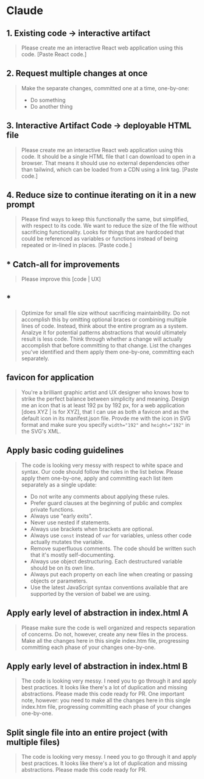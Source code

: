 # Claude

## 1. Existing code -> interactive artifact
> Please create me an interactive React web application using this code. [Paste React code.]

## 2. Request multiple changes at once
> Make the separate changes, committed one at a time, one-by-one:
> * Do something
> * Do another thing

## 3. Interactive Artifact Code -> deployable HTML file
> Please create me an interactive React web application using this code. It should be a single HTML file that I can download to open in a browser. That means it should use no external dependencies other than tailwind, which can be loaded from a CDN using a link tag. [Paste code.]

## 4. Reduce size to continue iterating on it in a new prompt
> Please find ways to keep this functionally the same, but simplified, with respect to its code. We want to reduce the size of the file without sacrificing functionality. Looks for things that are hardcoded that could be referenced as variables or functions instead of being repeated or in-lined in places. [Paste code.]

## * Catch-all for improvements
> Please improve this [code | UX]

## * 
> Optimize for small file size without sacrificing maintainbility. Do not accomplish this by omitting optional braces or combining multiple lines of code. Instead, think about the entire program as a system. Analzye it for potential patterns abstractions that would ultimately result is less code. Think through whether a change will actually accomplish that before committing to that change. List the changes you've identified and them apply them one-by-one, committing each separately.

## favicon for application
> You're a brilliant graphic artist and UX designer who knows how to strike the perfect balance between simplicity and meaning. Design me an icon that is at least 192 px by 192 px, for a web application [does XYZ | is for XYZ], that I can use as both a favicon and as the default icon in its manifest.json file. Provde me with the icon in SVG format and make sure you specify `width="192"` and `height="192"` in the SVG's XML.

## Apply basic coding guidelines
<blockquote>
The code is looking very messy with respect to white space and syntax. Our code should follow the rules in the list below. Please apply them one-by-one, apply and committing each list item separately as a single update:

* Do not write any comments about applying these rules.
* Prefer guard clauses at the beginning of public and complex private functions.
* Always use "early exits".
* Never use nested if statements.
* Always use brackets when brackets are optional.
* Always use `const` instead of `var` for variables, unless other code actually mutates the variable.
* Remove superfluous comments. The code should be written such that it's mostly self-documenting.
* Always use object destructuring. Each destructured variable should be on its own line.
* Always put each property on each line when creating or passing objects or parameters.
* Use the latest JavaScript syntax conventions available that are supported by the version of babel we are using.
</blockquote>

## Apply early level of abstraction in index.html A
> Please make sure the code is well organized and respects separation of concerns. Do not, however, create any new files in the process. Make all the changes here in this single index.htm file, progressing committing each phase of your changes one-by-one. 

## Apply early level of abstraction in index.html B
> The code is looking very messy. I need you to go through it and apply best practices. It looks like there's a lot of duplication and missing abstractions. Please made this code ready for PR. One important note, however: you need to make all the changes here in this single index.htm file, progressing committing each phase of your changes one-by-one. 

## Split single file into an entire project (with multiple files)
> The code is looking very messy. I need you to go through it and apply best practices. It looks like there's a lot of duplication and missing abstractions. Please made this code ready for PR.

